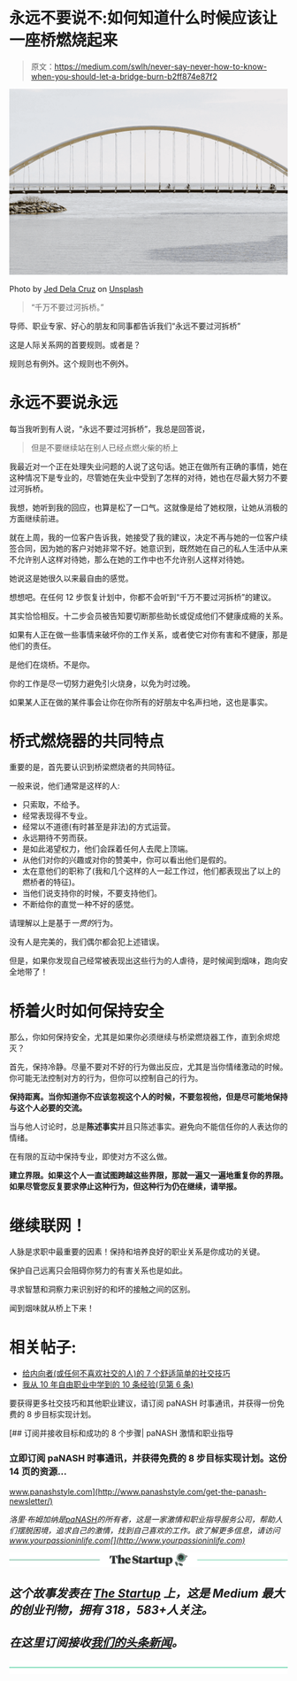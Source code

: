 # 永远不要说不:如何知道什么时候应该让一座桥燃烧起来

> 原文：<https://medium.com/swlh/never-say-never-how-to-know-when-you-should-let-a-bridge-burn-b2ff874e87f2>

![](img/c6e27d9768bb310886e27e407c66f7d2.png)

Photo by [Jed Dela Cruz](https://unsplash.com/photos/0-Uz-kjfzcY?utm_source=unsplash&utm_medium=referral&utm_content=creditCopyText) on [Unsplash](https://unsplash.com/collections/1417611/consistency/be04551150ddf0bf5a34dde360cbc316?utm_source=unsplash&utm_medium=referral&utm_content=creditCopyText)

> “千万不要过河拆桥。”

导师、职业专家、好心的朋友和同事都告诉我们“永远不要过河拆桥”

这是人际关系网的首要规则。或者是？

规则总有例外。这个规则也不例外。

# 永远不要说永远

每当我听到有人说，“永远不要过河拆桥”，我总是回答说，

> 但是不要继续站在别人已经点燃火柴的桥上

我最近对一个正在处理失业问题的人说了这句话。她正在做所有正确的事情，她在这种情况下是专业的，尽管她在失业中受到了怎样的对待，她也在尽最大努力不要过河拆桥。

我想，她听到我的回应，也算是松了一口气。这就像是给了她权限，让她从消极的方面继续前进。

就在上周，我的一位客户告诉我，她接受了我的建议，决定不再与她的一位客户续签合同，因为她的客户对她非常不好。她意识到，既然她在自己的私人生活中从来不允许别人这样对待她，那么在她的工作中也不允许别人这样对待她。

她说这是她很久以来最自由的感觉。

想想吧。在任何 12 步恢复计划中，你都不会听到“千万不要过河拆桥”的建议。

其实恰恰相反。十二步会员被告知要切断那些助长或促成他们不健康成瘾的关系。

如果有人正在做一些事情来破坏你的工作关系，或者使它对你有害和不健康，那是他们的责任。

是他们在烧桥。不是你。

你的工作是尽一切努力避免引火烧身，以免为时过晚。

如果某人正在做的某件事会让你在你所有的好朋友中名声扫地，这也是事实。

# 桥式燃烧器的共同特点

重要的是，首先要认识到桥梁燃烧者的共同特征。

一般来说，他们通常是这样的人:

*   只索取，不给予。
*   经常表现得不专业。
*   经常以不道德(有时甚至是非法)的方式运营。
*   永远期待不劳而获。
*   是如此渴望权力，他们会踩着任何人去爬上顶端。
*   从他们对你的兴趣或对你的赞美中，你可以看出他们是假的。
*   太在意他们的职称了(我和几个这样的人一起工作过，他们都表现出了以上的燃桥者的特征)。
*   当他们说支持你的时候，不要支持他们。
*   不断给你的直觉一种不好的感觉。

请理解以上是基于*一贯的*行为。

没有人是完美的，我们偶尔都会犯上述错误。

但是，如果你发现自己经常被表现出这些行为的人虐待，是时候闻到烟味，跑向安全地带了！

# 桥着火时如何保持安全

那么，你如何保持安全，尤其是如果你必须继续与桥梁燃烧器工作，直到余烬熄灭？

首先，保持冷静。尽量不要对不好的行为做出反应，尤其是当你情绪激动的时候。你可能无法控制对方的行为，但你可以控制自己的行为。

**保持距离。当你知道你不应该忽视这个人的时候，不要忽视他，但是尽可能地保持与这个人必要的交流。**

当与他人讨论时，总是**陈述事实**并且只陈述事实。避免向不能信任你的人表达你的情绪。

在有限的互动中保持专业，即使对方不这么做。

**建立界限。如果这个人一直试图跨越这些界限，那就一遍又一遍地重复你的界限。如果尽管您反复要求停止这种行为，但这种行为仍在继续，请举报。**

# 继续联网！

人脉是求职中最重要的因素！保持和培养良好的职业关系是你成功的关键。

保护自己远离只会阻碍你努力的有害关系也是如此。

寻求智慧和洞察力来识别好的和坏的接触之间的区别。

闻到烟味就从桥上下来！

# 相关帖子:

*   [给内向者(或任何不喜欢社交的人)的 7 个舒适简单的社交技巧](/@panash/7-easy-networking-tips-for-introverts-5fe04c8a3c8a)
*   [我从 10 年自由职业中学到的 10 条经验(见第 6 条)](/@panash/10-lessons-ive-learned-from-10-years-of-freelancing-panash-passion-career-coaching-d97231143b3b)

要获得更多社交技巧和其他职业建议，请订阅 paNASH 时事通讯，并获得一份免费的 8 步目标实现计划。

[](http://www.panashstyle.com/get-the-panash-newsletter/) [## 订阅并接收目标和成功的 8 个步骤| paNASH 激情和职业指导

### 立即订阅 paNASH 时事通讯，并获得免费的 8 步目标实现计划。这份 14 页的资源…

www.panashstyle.com](http://www.panashstyle.com/get-the-panash-newsletter/) 

*洛里·布姆加纳是*[*paNASH*](http://www.panashstyle.com/)*的所有者，这是一家激情和职业指导服务公司，帮助人们摆脱困境，追求自己的激情，找到自己喜欢的工作。欲了解更多信息，请访问 www.yourpassioninlife.com[](http://www.yourpassioninlife.com)*

*[![](img/308a8d84fb9b2fab43d66c117fcc4bb4.png)](https://medium.com/swlh)*

## *这个故事发表在 [The Startup](https://medium.com/swlh) 上，这是 Medium 最大的创业刊物，拥有 318，583+人关注。*

## *在这里订阅接收[我们的头条新闻](http://growthsupply.com/the-startup-newsletter/)。*

*[![](img/b0164736ea17a63403e660de5dedf91a.png)](https://medium.com/swlh)*